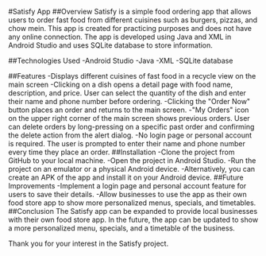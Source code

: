 #Satisfy App
##Overview
Satisfy is a simple food ordering app that allows users to order fast food from different cuisines such as burgers, pizzas, and chow mein. This app is created for practicing purposes and does not have any online connection. The app is developed using Java and XML in Android Studio and uses SQLite database to store information.

##Technologies Used
-Android Studio
-Java
-XML
-SQLite database

##Features
-Displays different cuisines of fast food in a recycle view on the main screen
-Clicking on a dish opens a detail page with food name, description, and price. User can select the quantity of the dish and enter their name and phone number before ordering.
-Clicking the "Order Now" button places an order and returns to the main screen.
-"My Orders" icon on the upper right corner of the main screen shows previous orders. User can delete orders by long-pressing on a specific past order and confirming the delete action from the alert dialog.
-No login page or personal account is required. The user is prompted to enter their name and phone number every time they place an order.
##Installation
-Clone the project from GitHub to your local machine.
-Open the project in Android Studio.
-Run the project on an emulator or a physical Android device.
-Alternatively, you can create an APK of the app and install it on your Android device.
##Future Improvements
-Implement a login page and personal account feature for users to save their details.
-Allow businesses to use the app as their own food store app to show more personalized menus, specials, and timetables.
##Conclusion
The Satisfy app can be expanded to provide local businesses with their own food store app. In the future, the app can be updated to show a more personalized menu, specials, and a timetable of the business.

Thank you for your interest in the Satisfy project.
